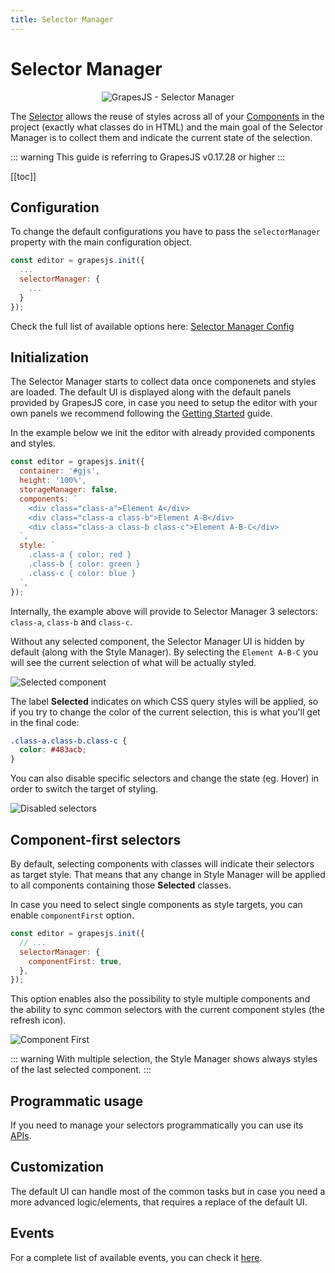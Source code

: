 ```yaml
---
title: Selector Manager
---
```


# Selector Manager

<p align="center"><img :src="$withBase('/selector-manager.jpg')" alt="GrapesJS - Selector Manager"/></p>


The [Selector] allows the reuse of styles across all of your [Components] in the project (exactly what classes do in HTML) and the main goal of the Selector Manager is to collect them and indicate the current state of the selection.

::: warning
This guide is referring to GrapesJS v0.17.28 or higher
:::

[[toc]]


## Configuration

To change the default configurations you have to pass the `selectorManager` property with the main configuration object.

```js
const editor = grapesjs.init({
  ...
  selectorManager: {
    ...
  }
});
```

Check the full list of available options here: [Selector Manager Config](https://github.com/artf/grapesjs/blob/master/src/selector_manager/config/config.js)


## Initialization

The Selector Manager starts to collect data once componenets and styles are loaded. The default UI is displayed along with the default panels provided by GrapesJS core, in case you need to setup the editor with your own panels we recommend following the [Getting Started] guide.

In the example below we init the editor with already provided components and styles.

```js
const editor = grapesjs.init({
  container: '#gjs',
  height: '100%',
  storageManager: false,
  components: `
    <div class="class-a">Element A</div>
    <div class="class-a class-b">Element A-B</div>
    <div class="class-a class-b class-c">Element A-B-C</div>
  `,
  style: `
    .class-a { color: red }
    .class-b { color: green }
    .class-c { color: blue }
  `,
});
```
Internally, the example above will provide to Selector Manager 3 selectors: `class-a`, `class-b` and `class-c`.

Without any selected component, the Selector Manager UI is hidden by default (along with the Style Manager). By selecting the `Element A-B-C` you will see the current selection of what will be actually styled.

<img :src="$withBase('/sm-selected-component.jpg')" alt="Selected component" style="display: block; margin: auto"/>

The label **Selected** indicates on which CSS query styles will be applied, so if you try to change the color of the current selection, this is what you'll get in the final code:

```css
.class-a.class-b.class-c {
  color: #483acb;
}
```

You can also disable specific selectors and change the state (eg. Hover) in order to switch the target of styling.

<img :src="$withBase('/sm-disable-selector.jpg')" alt="Disabled selectors" style="display: block; margin: auto"/>




## Component-first selectors

By default, selecting components with classes will indicate their selectors as target style. That means that any change in Style Manager will be applied to all components containing those **Selected** classes.

In case you need to select single components as style targets, you can enable `componentFirst` option.

```js
const editor = grapesjs.init({
  // ...
  selectorManager: {
    componentFirst: true,
  },
});
```

This option enables also the possibility to style multiple components and the ability to sync common selectors with the current component styles (the refresh icon).

<img :src="$withBase('/sm-component-first.jpg')" alt="Component First" style="display: block; margin: auto"/>

::: warning
With multiple selection, the Style Manager shows always styles of the last selected component.
:::



## Programmatic usage
If you need to manage your selectors programmatically you can use its [APIs][Selector API].





## Customization

The default UI can handle most of the common tasks but in case you need a more advanced logic/elements, that requires a replace of the default UI.





## Events

For a complete list of available events, you can check it [here](/api/selector_manager.html#available-events).


[Selector]: </api/selector.html>
[Style Manager]: <Style-manager.html>
[Component]: </api/component.html>
[Components]: <Components.html>
[Getting Started]: </getting-started.html>
[Selector API]: </api/selector_manager.html>
[Component Definition]: <Components.html#component-definition>
